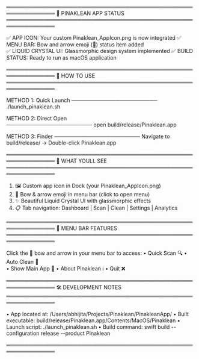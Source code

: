 
═══════════════════════════════════════════════════════════════
                    🧹 PINAKLEAN APP STATUS
═══════════════════════════════════════════════════════════════

✅ APP ICON: Your custom Pinaklean_AppIcon.png is now integrated
✅ MENU BAR: Bow and arrow emoji (🏹) status item added  
✅ LIQUID CRYSTAL UI: Glassmorphic design system implemented
✅ BUILD STATUS: Ready to run as macOS application

═══════════════════════════════════════════════════════════════
                       🚀 HOW TO USE
═══════════════════════════════════════════════════════════════

METHOD 1: Quick Launch
───────────────────────
./launch_pinaklean.sh

METHOD 2: Direct Open  
───────────────────────
open build/release/Pinaklean.app

METHOD 3: Finder
───────────────────────
Navigate to build/release/ → Double-click Pinaklean.app

═══════════════════════════════════════════════════════════════
                      🎯 WHAT YOULL SEE
═══════════════════════════════════════════════════════════════

1. 🖼️  Custom app icon in Dock (your Pinaklean_AppIcon.png)
2. 🏹  Bow & arrow emoji in menu bar (click to open menu)
3. ✨ Beautiful Liquid Crystal UI with glassmorphic effects
4. 📋 Tab navigation: Dashboard | Scan | Clean | Settings | Analytics

═══════════════════════════════════════════════════════════════
                     📱 MENU BAR FEATURES
═══════════════════════════════════════════════════════════════

Click the 🏹 bow and arrow in your menu bar to access:
• Quick Scan 🔍
• Auto Clean 🧹  
• Show Main App 📱
• About Pinaklean ℹ️
• Quit ❌

═══════════════════════════════════════════════════════════════
                      🛠️ DEVELOPMENT NOTES
═══════════════════════════════════════════════════════════════

• App located at: /Users/abhijita/Projects/Pinaklean/PinakleanApp/
• Built executable: build/release/Pinaklean.app/Contents/MacOS/Pinaklean
• Launch script: ./launch_pinaklean.sh
• Build command: swift build --configuration release --product Pinaklean

═══════════════════════════════════════════════════════════════


